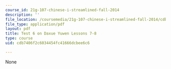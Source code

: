 ```yaml
---
course_id: 21g-107-chinese-i-streamlined-fall-2014
description: ''
file_location: /coursemedia/21g-107-chinese-i-streamlined-fall-2014/cdb7406f2c6034454fc41666dcbee6c6_MIT21G_107F14_Test_6.pdf
file_type: application/pdf
layout: pdf
title: Test 6 on Daxue Yuwen Lessons 7-8
type: course
uid: cdb7406f2c6034454fc41666dcbee6c6

---
```

None